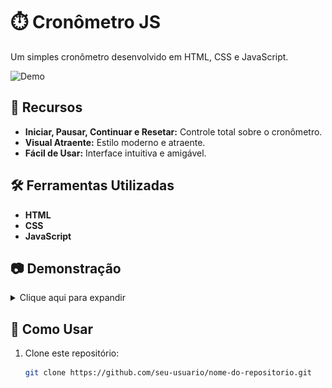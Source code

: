# ⏱️ Cronômetro JS

Um simples cronômetro desenvolvido em HTML, CSS e JavaScript.

![Demo](url_da_sua_imagem_demo.gif)

## 🚀 Recursos

- **Iniciar, Pausar, Continuar e Resetar:** Controle total sobre o cronômetro.
- **Visual Atraente:** Estilo moderno e atraente.
- **Fácil de Usar:** Interface intuitiva e amigável.

## 🛠️ Ferramentas Utilizadas

- **HTML**
- **CSS**
- **JavaScript**

## 📷 Demonstração

<details>
    <summary>Clique aqui para expandir</summary>
    <img src="start.png">
    <img src="pause.png">
    <img src="stopOrReset.png">
</details>

## 📖 Como Usar

1. Clone este repositório:

   ```bash
   git clone https://github.com/seu-usuario/nome-do-repositorio.git
